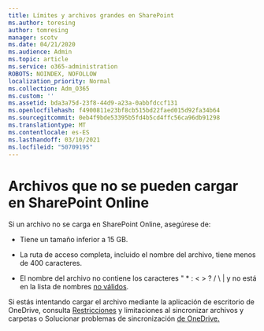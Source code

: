 ```yaml
---
title: Límites y archivos grandes en SharePoint
ms.author: toresing
author: tomresing
manager: scotv
ms.date: 04/21/2020
ms.audience: Admin
ms.topic: article
ms.service: o365-administration
ROBOTS: NOINDEX, NOFOLLOW
localization_priority: Normal
ms.collection: Adm_O365
ms.custom: ''
ms.assetid: bda3a75d-23f8-44d9-a23a-0abbfdccf131
ms.openlocfilehash: f4900811e23bf8cb515bd22faed015d92fa34b64
ms.sourcegitcommit: 0eb4f9bde53395b5fd4b5cd4ffc56ca96db91298
ms.translationtype: MT
ms.contentlocale: es-ES
ms.lasthandoff: 03/10/2021
ms.locfileid: "50709195"
---
```

# <a name="files-that-cant-be-uploaded-to-sharepoint-online"></a>Archivos que no se pueden cargar en SharePoint Online

Si un archivo no se carga en SharePoint Online, asegúrese de:
  
- Tiene un tamaño inferior a 15 GB.
    
- La ruta de acceso completa, incluido el nombre del archivo, tiene menos de 400 caracteres.
    
- El nombre del archivo no contiene los caracteres " \* : \< \> ? / \ | y no está en la lista de nombres [no válidos](https://go.microsoft.com/fwlink/?linkid=866430).
    
Si estás intentando cargar el archivo mediante la aplicación de escritorio de OneDrive, consulta [Restricciones](https://go.microsoft.com/fwlink/p/?LinkID=717734) y limitaciones al sincronizar archivos y carpetas o Solucionar problemas de sincronización [de OneDrive.](https://go.microsoft.com/fwlink/?linkid=866431)
  

